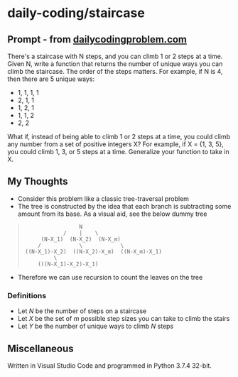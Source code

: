# daily-coding/staircase

## Prompt - from [dailycodingproblem.com](dailycodingproblem.com)
There's a staircase with N steps, and you can climb 1 or 2 steps at a time. Given N, write a function that returns the number of unique ways you can climb the staircase. The order of the steps matters. For example, if N is 4, then there are 5 unique ways:
* 1, 1, 1, 1
* 2, 1, 1
* 1, 2, 1
* 1, 1, 2
* 2, 2

What if, instead of being able to climb 1 or 2 steps at a time, you could climb any number from a set of positive integers X? For example, if X = {1, 3, 5}, you could climb 1, 3, or 5 steps at a time. Generalize your function to take in X.

## My Thoughts
* Consider this problem like a classic tree-traversal problem
* The tree is constructed by the idea that each branch is subtracting some amount from its base. As a visual aid, see the below dummy tree
>                      N
>                 /    |    \
>          (N-X_1)  (N-X_2)  (N-X_m)
>         /            \            \
>     ((N-X_1)-X_2)  ((N-X_2)-X_m)  ((N-X_m)-X_1)
>              \
>         (((N-X_1)-X_2)-X_1)

* Therefore we can use recursion to count the leaves on the tree

### Definitions
* Let *N* be the number of steps on a staircase
* Let *X* be the set of *m* possible step sizes you can take to climb the stairs
* Let *Y* be the number of unique ways to climb *N* steps

## Miscellaneous

Written in Visual Studio Code and programmed in Python 3.7.4 32-bit.
